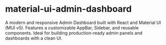 # material-ui-admin-dashboard
A modern and responsive Admin Dashboard built with React and Material UI (MUI v5). Features a customizable AppBar, Sidebar, and reusable components. Ideal for building production-ready admin panels and dashboards with a clean UI.
